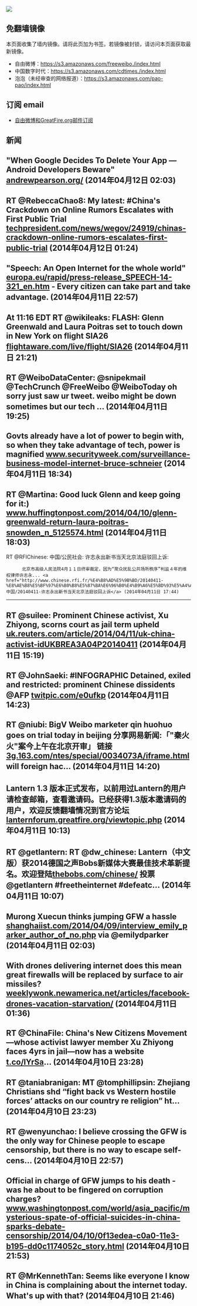 <img src="https://raw.githubusercontent.com/greatfire/z/master/logos.gif" />

## 免翻墙镜像
本页面收集了墙内镜像。请将此页加为书签。若镜像被封锁，请访问本页面获取最新镜像。
* 自由微博：https://s3.amazonaws.com/freeweibo./index.html
* 中国数字时代：https://s3.amazonaws.com/cdtimes./index.html
* 泡泡（未经审查的网络报道）：https://s3.amazonaws.com/pao-pao/index.html

## 订阅 email
* <a href="https://greatfire.us7.list-manage.com/subscribe?u=854fca58782082e0cbdf204a0&id=c78949b93c">自由微博和GreatFire.org邮件订阅</a>
		
## 新闻
"When Google Decides To Delete Your App — Android Developers Beware" <a href="http://andrewpearson.org/?p=681&utm_content=bufferba01a&utm_medium=social&utm_source=twitter.com&utm_campaign=buffer">andrewpearson.org/</a> (2014年04月12日 02:03)
 ---
RT @RebeccaChao8: My latest: #China's Crackdown on Online Rumors Escalates with First Public Trial <a href="http://techpresident.com/news/wegov/24919/chinas-crackdown-online-rumors-escalates-first-public-trial">techpresident.com/news/wegov/24919/chinas-crackdown-online-rumors-escalates-first-public-trial</a> (2014年04月12日 01:24)
 ---
"Speech: An Open Internet for the whole world" <a href="http://europa.eu/rapid/press-release_SPEECH-14-321_en.htm?utm_content=buffer04e0d&utm_medium=social&utm_source=twitter.com&utm_campaign=buffer">europa.eu/rapid/press-release_SPEECH-14-321_en.htm</a> - Every citizen can take part and take advantage. (2014年04月11日 22:57)
 ---
At 11:16 EDT RT @wikileaks: FLASH: Glenn Greenwald and Laura Poitras set to touch down in New York on flight SIA26 <a href="http://flightaware.com/live/flight/SIA26">flightaware.com/live/flight/SIA26</a> (2014年04月11日 21:21)
 ---
RT @WeiboDataCenter: @snipekmail @TechCrunch @FreeWeibo @WeiboToday oh sorry just saw ur tweet. weibo might be down sometimes but our tech … (2014年04月11日 19:25)
 ---
Govts already have a lot of power to begin with, so when they take advantage of tech, power is magnified <a href="http://www.securityweek.com/surveillance-business-model-internet-bruce-schneier?utm_content=bufferb61e6&utm_medium=social&utm_source=twitter.com&utm_campaign=buffer">www.securityweek.com/surveillance-business-model-internet-bruce-schneier</a> (2014年04月11日 18:34)
 ---
RT @Martina: Good luck Glenn and keep going for it:) <a href="http://www.huffingtonpost.com/2014/04/10/glenn-greenwald-return-laura-poitras-snowden_n_5125574.html?utm_hp_ref=tw">www.huffingtonpost.com/2014/04/10/glenn-greenwald-return-laura-poitras-snowden_n_5125574.html</a> (2014年04月11日 18:03)
 ---
RT @RFIChinese: 中国/公民社会: 许志永出新书当天北京法庭驳回上诉: 

          北京市高级人民法院4月１１日终审裁定，因为“聚众扰乱公共场所秩序”判监４年的维权律师许志永... <a href="http://www.chinese.rfi.fr/%E4%B8%AD%E5%9B%BD/20140411-%E8%AE%B8%E5%BF%97%E6%B0%B8%E5%87%BA%E6%96%B0%E4%B9%A6%E5%BD%93%E5%A4%A9%E5%8C%97%E4%BA%AC%E6%B3%95%E5%BA%AD%E9%A9%B3%E5%9B%9E%E4%B8%8A%E8%AF%89">www.chinese.rfi.fr/中国/20140411-许志永出新书当天北京法庭驳回上诉</a> (2014年04月11日 17:44)
 ---
RT @suilee: Prominent Chinese activist, Xu Zhiyong, scorns court as jail term upheld <a href="http://uk.reuters.com/article/2014/04/11/uk-china-activist-idUKBREA3A04P20140411">uk.reuters.com/article/2014/04/11/uk-china-activist-idUKBREA3A04P20140411</a> (2014年04月11日 15:19)
 ---
RT @JohnSaeki: #INFOGRAPHIC Detained, exiled and restricted: prominent Chinese dissidents @AFP <a href="http://twitpic.com/e0ufkp">twitpic.com/e0ufkp</a> (2014年04月11日 14:23)
 ---
RT @niubi: BigV Weibo marketer qin huohuo goes on trial today in beijing 分享网易新闻:「"秦火火"案今上午在北京开审」 链接 <a href="http://3g.163.com/ntes/special/0034073A/iframe.html?url=http://news.163.com/14/0411/00/9PGS6Q1R00014JB6.html">3g.163.com/ntes/special/0034073A/iframe.html</a> will foreign hac… (2014年04月11日 14:20)
 ---
Lantern 1.3 版本正式发布，以前用过Lantern的用户请检查邮箱，查看邀请码。已经获得1.3版本邀请码的用户，欢迎反馈翻墙情况到官方论坛 <a href="https://lanternforum.greatfire.org/viewtopic.php?f=1&t=28">lanternforum.greatfire.org/viewtopic.php</a> (2014年04月11日 10:13)
 ---
RT @getlantern: RT @dw_chinese: Lantern（中文版）获2014德国之声Bobs新媒体大赛最佳技术革新提名。欢迎登陆<a href="http://thebobs.com/chinese/">thebobs.com/chinese/</a>  投票 @getlantern #freetheinternet #defeatc… (2014年04月11日 10:07)
 ---
Murong Xuecun thinks jumping GFW a hassle <a href="http://shanghaiist.com/2014/04/09/interview_emily_parker_author_of_no.php?utm_content=buffer11602&utm_medium=social&utm_source=twitter.com&utm_campaign=buffer">shanghaiist.com/2014/04/09/interview_emily_parker_author_of_no.php</a> via @emilydparker (2014年04月11日 02:03)
 ---
With drones delivering internet does this mean great firewalls will be replaced by surface to air missiles? <a href="http://weeklywonk.newamerica.net/articles/facebook-drones-vacation-starvation/">weeklywonk.newamerica.net/articles/facebook-drones-vacation-starvation/</a> (2014年04月11日 01:36)
 ---
RT @ChinaFile: China's New Citizens Movement—whose activist lawyer member Xu Zhiyong faces 4yrs in jail—now has a website <a href="http://t.co/lYrSa">t.co/lYrSa</a>… (2014年04月10日 23:28)
 ---
RT @taniabranigan: MT @tomphillipsin: Zhejiang Christians shd “fight back vs Western hostile forces’ attacks on our country re religion” ht… (2014年04月10日 23:23)
 ---
RT @wenyunchao: I believe crossing the GFW is the only way for Chinese people to escape censorship, but there is no way to escape self-cens… (2014年04月10日 22:57)
 ---
Official in charge of GFW jumps to his death - was he about to be fingered on corruption charges? <a href="http://www.washingtonpost.com/world/asia_pacific/mysterious-spate-of-official-suicides-in-china-sparks-debate-censorship/2014/04/10/0f13edea-c0a0-11e3-b195-dd0c1174052c_story.html?tid=hpModule_949fa2be-8691-11e2-9d71-f0feafdd1394">www.washingtonpost.com/world/asia_pacific/mysterious-spate-of-official-suicides-in-china-sparks-debate-censorship/2014/04/10/0f13edea-c0a0-11e3-b195-dd0c1174052c_story.html</a> (2014年04月10日 21:53)
 ---
RT @MrKennethTan: Seems like everyone I know in China is complaining about the internet today. What's up with that? (2014年04月10日 21:46)
 ---
